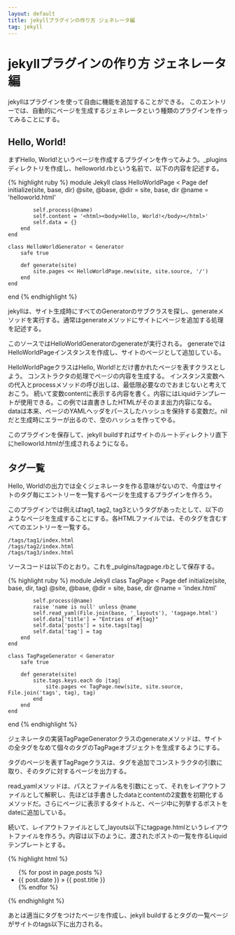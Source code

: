 ```yaml
---
layout: default
title: jekyllプラグインの作り方 ジェネレータ編
tag: jekyll
---
```


# jekyllプラグインの作り方 ジェネレータ編

jekyllはプラグインを使って自由に機能を追加することができる。
このエントリーでは、自動的にページを生成するジェネレータという種類のプラグインを作ってみることにする。

## Hello, World!

まずHello, World!というページを作成するプラグインを作ってみよう。_pluginsディレクトリを作成し、helloworld.rbという名前で、以下の内容を記述する。

{% highlight ruby %}
module Jekyll
	class HelloWorldPage < Page
		def initialize(site, base, dir)
			@site, @base, @dir = site, base, dir
			@name = 'helloworld.html'

			self.process(@name)
			self.content = '<html><body>Hello, World!</body></html>'
			self.data = {}
		end
	end

	class HelloWorldGenerator < Generator
		safe true

		def generate(site)
			site.pages << HelloWorldPage.new(site, site.source, '/')
		end
	end
end
{% endhighlight %}

jekyllは、サイト生成時にすべてのGeneratorのサブクラスを探し、generateメソッドを実行する。通常はgenerateメソッドにサイトにページを追加する処理を記述する。

このソースではHelloWorldGeneratorのgenerateが実行される。
generateではHelloWorldPageインスタンスを作成し、サイトのページとして追加している。

HelloWorldPageクラスはHello, World!とだけ書かれたページを表すクラスとしよう。
コンストラクタの処理でページの内容を生成する。
インスタンス変数への代入とprocessメソッドの呼び出しは、最低限必要なのでおまじないと考えておこう。
続いて変数contentに表示する内容を書く。内容にはLiquidテンプレートが使用できる。この例では直書きしたHTMLがそのまま出力内容になる。
dataは本来、ページのYAMLヘッダをパースしたハッシュを保持する変数だ。nilだと生成時にエラーが出るので、空のハッシュを作ってやる。

このプラグインを保存して、jekyll buildすればサイトのルートディレクトリ直下にhelloworld.htmlが生成されるようになる。

## タグ一覧

Hello, World!の出力では全くジェネレータを作る意味がないので、今度はサイトのタグ毎にエントリーを一覧するページを生成するプラグインを作ろう。

このプラグインでは例えばtag1, tag2, tag3というタグがあったとして、以下のようなページを生成することにする。各HTMLファイルでは、そのタグを含むすべてのエントリーを一覧する。

    /tags/tag1/index.html
    /tags/tag2/index.html
    /tags/tag3/index.html

ソースコードは以下のとおり。これを_pulgins/tagpage.rbとして保存する。

{% highlight ruby %}
module Jekyll
	class TagPage < Page
		def initialize(site, base, dir, tag)
			@site, @base, @dir = site, base, dir
			@name = 'index.html'


			self.process(@name)
			raise 'name is null' unless @name
			self.read_yaml(File.join(base, '_layouts'), 'tagpage.html')
			self.data['title'] = "Entries of #{tag}"
			self.data['posts'] = site.tags[tag]
			self.data['tag'] = tag
		end
	end

	class TagPageGenerator < Generator
		safe true

		def generate(site)
			site.tags.keys.each do |tag|
				site.pages << TagPage.new(site, site.source, File.join('tags', tag), tag)
			end
		end
	end
end
{% endhighlight %}

ジェネレータの実装TagPageGeneratorクラスのgenerateメソッドは、サイトの全タグをなめて個々のタグのTagPageオブジェクトを生成するようにする。

タグのページを表すTagPageクラスは、タグを追加でコンストラクタの引数に取り、そのタグに対するページを出力する。

read_yamlメソッドは、パスとファイル名を引数にとって、それをレイアウトファイルとして解釈し、先ほどは手書きしたdataとcontentの2変数を初期化するメソッドだ。さらにページに表示するタイトルと、ページ中に列挙するポストをdateに追加している。

続いて、レイアウトファイルとして_layouts以下にtagpage.htmlというレイアウトファイルを作ろう。内容は以下のように、渡されたポストの一覧を作るLiquidテンプレートとする。

{% highlight html %}
<html>
<title>{{ page.title }}</title>
<body>
<ul>
{% for post in page.posts %}
<li>{{ post.date }} &raquo; {{ post.title }}</li>
{% endfor %}
</ul>
</body>
</html>
{% endhighlight %}

あとは適当にタグをつけたページを作成し、jekyll buildするとタグの一覧ページがサイトのtags以下に出力される。
